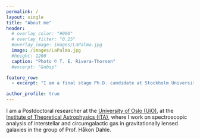 ```yaml
---
permalink: / 
layout: single
title: "About me"
header:
  # overlay_color: "#000"
  # overlay_filter: "0.25"
  #overlay_image: images/LaPalma.jpg
  image: /images/LaPalma.jpg
  #height: 1200
  caption: "Photo © T. E. Rivera-Thorsen"
  #excerpt: "&nbsp"

feature_row:
  - excerpt: "I am a final stage Ph.D. candidate at Stockholm University, dept. of Astronomy."

author_profile: true
---
```



<!--# About me-->

<!--![Me at the NOT](/images/MigVedNOT_crop.jpg){: .align-left}-->

I am a Postdoctoral researcher at the [University of Oslo
(UiO)](http://www.uio.no), at the [Institute of Theoretical Astrophysics (ITA)](http://www.astro.uio.no), where I work on spectroscopic analysis of interstellar and circumgalactic gas in gravitationally lensed galaxies in the group of Prof. Håkon Dahle. 
